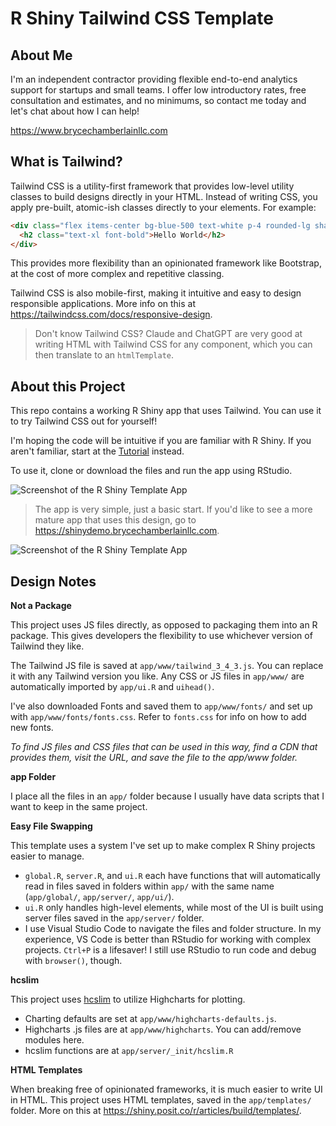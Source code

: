 # R Shiny Tailwind CSS Template

## About Me

I'm an independent contractor providing flexible end-to-end analytics support for startups and small teams. I offer low introductory rates, free consultation and estimates, and no minimums, so contact me today and let's chat about how I can help!

https://www.brycechamberlainllc.com

## What is Tailwind?

Tailwind CSS is a utility-first framework that provides low-level utility classes to build designs directly in your HTML. 
Instead of writing CSS, you apply pre-built, atomic-ish classes directly to your elements. For example:

```html
<div class="flex items-center bg-blue-500 text-white p-4 rounded-lg shadow-md">
  <h2 class="text-xl font-bold">Hello World</h2>
</div>
```

This provides more flexibility than an opinionated framework like Bootstrap, at the cost of more complex and repetitive classing.

Tailwind CSS is also mobile-first, making it intuitive and easy to design responsible applications. More info on this at https://tailwindcss.com/docs/responsive-design.

> Don't know Tailwind CSS? Claude and ChatGPT are very good at writing HTML with Tailwind CSS for any component, which you can then translate to an `htmlTemplate`.


## About this Project

This repo contains a working R Shiny app that uses Tailwind. You can use it to try Tailwind CSS out for yourself!

I'm hoping the code will be intuitive if you are familiar with R Shiny. If you aren't familiar, start at the [Tutorial](https://shiny.posit.co/r/getstarted/shiny-basics/lesson1/) instead. 

To use it, clone or download the files and run the app using RStudio. 

![Screenshot of the R Shiny Template App](https://github.com/superchordate/rshiny-template-tailwind/blob/main/img/screenshot.jpg)

> The app is very simple, just a basic start. If you'd like to see a more mature app that uses this design, go to https://shinydemo.brycechamberlainllc.com.

![Screenshot of the R Shiny Template App](https://github.com/superchordate/rshiny-template-tailwind/blob/main/img/screenshot-shinydemo.jpg)


## Design Notes


**Not a Package**

This project uses JS files directly, as opposed to packaging them into an R package. This gives developers the flexibility to use whichever version of Tailwind they like. 

The Tailwind JS file is saved at `app/www/tailwind_3_4_3.js`. You can replace it with any Tailwind version you like. Any CSS or JS files in `app/www/` are automatically imported by `app/ui.R` and `uihead()`.

I've also downloaded Fonts and saved them to `app/www/fonts/` and set up with `app/www/fonts/fonts.css`. Refer to `fonts.css` for info on how to add new fonts. 

_To find JS files and CSS files that can be used in this way, find a CDN that provides them, visit the URL, and save the file to the app/www folder._


**app Folder**

I place all the files in an `app/` folder because I usually have data scripts that I want to keep in the same project. 


**Easy File Swapping** 

This template uses a system I've set up to make complex R Shiny projects easier to manage. 

* `global.R`, `server.R`, and `ui.R` each have functions that will automatically read in files saved in folders within `app/` with the same name (`app/global/`, `app/server/`, `app/ui/`).
* `ui.R` only handles high-level elements, while most of the UI is built using server files saved in the `app/server/` folder. 
* I use Visual Studio Code to navigate the files and folder structure. In my experience, VS Code is better than RStudio for working with complex projects. `Ctrl+P` is a lifesaver! I still use RStudio to run code and debug with `browser()`, though. 

**hcslim**

This project uses [hcslim](https://github.com/superchordate/hcslim/) to utilize Highcharts for plotting. 

* Charting defaults are set at `app/www/highcharts-defaults.js`.
* Highcharts .js files are at `app/www/highcharts`. You can add/remove modules here. 
* hcslim functions are at `app/server/_init/hcslim.R`

**HTML Templates**

When breaking free of opinionated frameworks, it is much easier to write UI in HTML. This project uses HTML templates, saved in the `app/templates/` folder. More on this at https://shiny.posit.co/r/articles/build/templates/.

